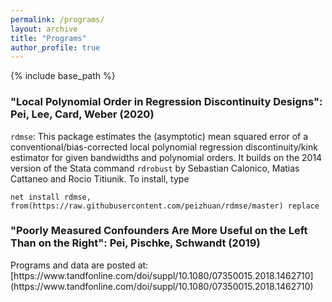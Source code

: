 ```yaml
---
permalink: /programs/
layout: archive
title: "Programs"
author_profile: true
---
```


{% include base_path %}

<h3>"Local Polynomial Order in Regression Discontinuity Designs": Pei, Lee, Card, Weber (2020)</h3>

`rdmse`: This package estimates the (asymptotic) mean squared error of a conventional/bias-corrected local polynomial regression discontinuity/kink estimator for given bandwidths and polynomial orders. It builds on the 2014 version of the Stata command `rdrobust` by Sebastian Calonico, Matias Cattaneo and Rocio Titiunik. To install, type

`net install rdmse, from(https://raw.githubusercontent.com/peizhuan/rdmse/master) replace`

<h3>"Poorly Measured Confounders Are More Useful on the Left Than on the Right": Pei, Pischke, Schwandt (2019)</h3>
Programs and data are posted at: [https://www.tandfonline.com/doi/suppl/10.1080/07350015.2018.1462710](https://www.tandfonline.com/doi/suppl/10.1080/07350015.2018.1462710)
